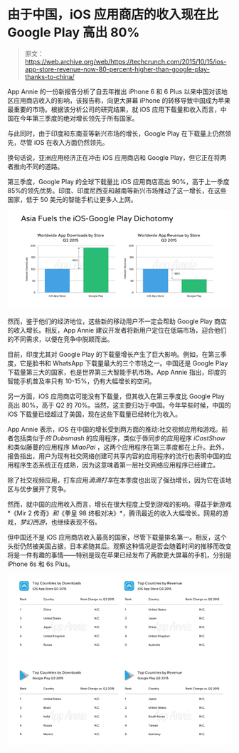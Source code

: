 # 由于中国，iOS 应用商店的收入现在比 Google Play 高出 80%

> 原文：<https://web.archive.org/web/https://techcrunch.com/2015/10/15/ios-app-store-revenue-now-80-percent-higher-than-google-play-thanks-to-china/>

App Annie 的一份新报告分析了自去年推出 iPhone 6 和 6 Plus 以来中国对该地区应用商店收入的影响，该报告称，向更大屏幕 iPhone 的转移导致中国成为苹果最重要的市场。根据该分析公司的研究结果，就 iOS 应用下载量和收入而言，中国在今年第三季度的绝对增长领先于所有国家。

与此同时，由于印度和东南亚等新兴市场的增长，Google Play 在下载量上仍然领先，尽管 iOS 在收入方面仍然领先。

换句话说，亚洲应用经济正在冲击 iOS 应用商店和 Google Play，但它正在将两者推向不同的道路。

第三季度，Google Play 的全球下载量比 iOS 应用商店高出 90%，高于上一季度 85%的领先优势。印度、印度尼西亚和越南等新兴市场推动了这一增长，在这些国家，低于 50 美元的智能手机让更多人上网。

![Screen Shot 2015-10-15 at 10.06.59 AM](img/3f51ca90ab9eb966b73ea4b2c11f2d85.png)

然而，鉴于他们的经济地位，这些新的移动用户不一定会帮助 Google Play 商店的收入增长。相反，App Annie 建议开发者将新用户定位在低端市场，迎合他们的不同需求，以便在竞争中脱颖而出。

目前，印度尤其对 Google Play 的下载量增长产生了巨大影响。例如，在第三季度，它是脸书和 WhatsApp 下载量最大的三个市场之一。中国还是 Google Play 下载量第三大的国家，也是世界第三大智能手机市场。App Annie 指出，印度的智能手机普及率只有 10-15%，仍有大幅增长的空间。

另一方面，iOS 应用商店可能没有下载量，但其收入在第三季度比 Google Play 高出 80%，高于 Q2 的 70%。当然，这主要归功于中国。今年早些时候，中国的 iOS 下载量已经超过了美国，现在这些下载量已经转化为收入。

App Annie 表示，iOS 在中国的增长受到两方面的推动:社交视频应用和游戏。前者包括类似于*的 Dubsmash* 的应用程序，类似于唇同步的应用程序 *iCastShow* 和类似藤蔓的应用程序 *MiaoPai* ，这两个应用程序在第三季度都在上升。此外，报告指出，用户为现有社交网络创建可共享内容的应用程序的流行也表明中国的应用程序生态系统正在成熟，因为这意味着第一层社交网络应用程序已经建立。

除了社交视频应用，打车应用*滴滴打车*在本季度也出现了强劲增长，因为它在该地区与优步展开了竞争。

然而，就中国的应用收入而言，增长在很大程度上受到游戏的影响。得益于新游戏*《Mir 2 传奇》*和*《拳皇 98 终极对决》*，腾讯最近的收入大幅增长。网易的游戏，*梦幻西游*，也继续表现不俗。

但中国还不是 iOS 应用商店收入最高的国家，尽管下载量排名第一。相反，这个头衔仍然被美国占据，日本紧随其后。观察这种情况是否会随着时间的推移而改变将是一件有趣的事情——特别是现在苹果已经发布了两款更大屏幕的手机，分别是 iPhone 6s 和 6s Plus。

![Screen Shot 2015-10-15 at 10.16.09 AM](img/b7581a74bfcfc3bd4ed7f7a3a9ef8e20.png)